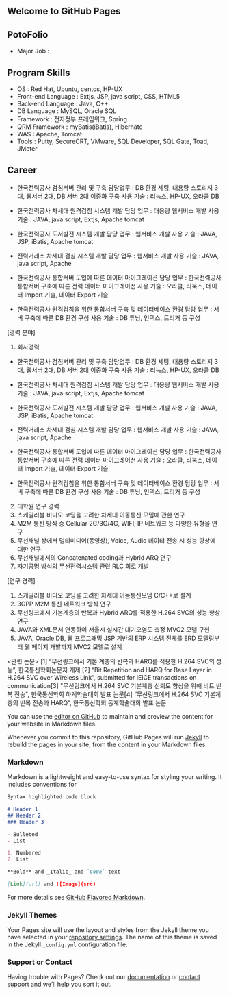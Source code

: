 ## Welcome to GitHub Pages

## PotoFolio

- Major Job : 

## Program Skills
- OS : Red Hat, Ubuntu, centos, HP-UX
- Front-end Language : Extjs, JSP, java script, CSS, HTML5
- Back-end Language : Java, C++
- DB Language : MySQL, Oracle SQL
- Framework : 전자정부 프레임워크, Spring
- QRM Framework : myBatis(iBatis), Hibernate
- WAS : Apache, Tomcat
- Tools : Putty, SecureCRT, VMware, SQL Developer, SQL Gate, Toad, JMeter

## Career

- 한국전력공사 검침서버 관리 및 구축
담당업무 : DB 환경 세팅, 대용량 스토리지 3대, 웹서버 2대, DB 서버 2대 이중화 구축 
사용 기술 : 리눅스, HP-UX, 오라클 DB

- 한국전력공사 차세대 원격검침 시스템 개발
담당 업무 : 대용량 웹서비스 개발
사용 기술 : JAVA, java script, Extjs, Apache tomcat

- 한국전력공사 도서발전 시스템 개발
담당 업무 : 웹서비스 개발
사용 기술 : JAVA, JSP, iBatis, Apache tomcat

- 전력거래소 차세대 검침 시스템 개발
담당 업무 : 웹서비스 개발
사용 기술 : JAVA, java script, Apache

- 한국전력공사 통합서버 도입에 따른 데이터 마이그레이션 
담당 업무 : 한국전력공사 통합서버 구축에 따른 전력 데이터 마이그레이션
사용 기술 : 오라클, 리눅스, 데이터 Import 기술, 데이터 Export 기술 

- 한국전력공사 원격검침을 위한 통합서버 구축 및 데이터베이스 환경
담당 업무 : 서버 구축에 따른 DB 환경 구성
사용 기술 : DB 튜닝, 인덱스, 트리거 등 구성


[경력 분야]

1. 회사경력

- 한국전력공사 검침서버 관리 및 구축
담당업무 : DB 환경 세팅, 대용량 스토리지 3대, 웹서버 2대, DB 서버 2대 이중화 구축 
사용 기술 : 리눅스, HP-UX, 오라클 DB

- 한국전력공사 차세대 원격검침 시스템 개발
담당 업무 : 대용량 웹서비스 개발
사용 기술 : JAVA, java script, Extjs, Apache tomcat

- 한국전력공사 도서발전 시스템 개발
담당 업무 : 웹서비스 개발
사용 기술 : JAVA, JSP, iBatis, Apache tomcat

- 전력거래소 차세대 검침 시스템 개발
담당 업무 : 웹서비스 개발
사용 기술 : JAVA, java script, Apache

- 한국전력공사 통합서버 도입에 따른 데이터 마이그레이션 
담당 업무 : 한국전력공사 통합서버 구축에 따른 전력 데이터 마이그레이션
사용 기술 : 오라클, 리눅스, 데이터 Import 기술, 데이터 Export 기술 

- 한국전력공사 원격검침을 위한 통합서버 구축 및 데이터베이스 환경
담당 업무 : 서버 구축에 따른 DB 환경 구성
사용 기술 : DB 튜닝, 인덱스, 트리거 등 구성


2. 대학원 연구 경력
1. 스케일러블 비디오 코딩을 고려한 차세대 이동통신 모뎀에 관한 연구
2. M2M 통신 방식 중 Cellular 2G/3G/4G, WIFI, IP 네트워크 등 다양한 유형을 연구
3. 무선채널 상에서 멀티미디어(동영상), Voice, Audio 데이터 전송 시 성능 향상에 대한 연구
4. 무선채널에서의 Concatenated coding과 Hybrid ARQ 연구
5. 자기공명 방식의 무선전력시스템 관련 RLC 회로 개발
  

[연구 경력]

1. 스케일러블 비디오 코딩을 고려한 차세대 이동통신모뎀 C/C++로 설계 
2. 3GPP M2M 통신 네트워크 방식 연구
3. 무선링크에서 기본계층의 반복과 Hybrid ARQ를 적용한 H.264 SVC의 성능 향상 연구
4. JAVA와 XML문서 연동하여 서울시 실시간 대기오염도 측정 MVC2 모델 구현
5. JAVA, Oracle DB, 웹 프로그래밍 JSP 기반의 ERP 시스템 전체를 ERD 모델링부터 웹 페이지 개발까지 MVC2 모델로 설계

<관련 논문>
[1] “무선링크에서 기본 계층의 반복과 HARQ를 적용한 H.264 SVC의 성능”, 한국통신학회논문지 게제 [2] “Bit Repetition and HARQ for Base Layer in H.264 SVC over Wireless Link”, submitted for IEICE transactions on communication[3] "무선링크에서 H.264 SVC 기본계층 신뢰도 향상을 위해 비트 반복 전송", 한국통신학회 하계학술대회 발표 논문[4] “무선링크에서 H.264 SVC 기본계층의 반복 전송과 HARQ”, 한국통신학회 동계학술대회 발표 논문






You can use the [editor on GitHub](https://github.com/SungKyunAhn/sungkyunahn.github.com/edit/master/README.md) to maintain and preview the content for your website in Markdown files.

Whenever you commit to this repository, GitHub Pages will run [Jekyll](https://jekyllrb.com/) to rebuild the pages in your site, from the content in your Markdown files.

### Markdown

Markdown is a lightweight and easy-to-use syntax for styling your writing. It includes conventions for

```markdown
Syntax highlighted code block

# Header 1
## Header 2
### Header 3

- Bulleted
- List

1. Numbered
2. List

**Bold** and _Italic_ and `Code` text

[Link](url) and ![Image](src)
```

For more details see [GitHub Flavored Markdown](https://guides.github.com/features/mastering-markdown/).

### Jekyll Themes

Your Pages site will use the layout and styles from the Jekyll theme you have selected in your [repository settings](https://github.com/SungKyunAhn/sungkyunahn.github.com/settings). The name of this theme is saved in the Jekyll `_config.yml` configuration file.

### Support or Contact

Having trouble with Pages? Check out our [documentation](https://help.github.com/categories/github-pages-basics/) or [contact support](https://github.com/contact) and we’ll help you sort it out.
